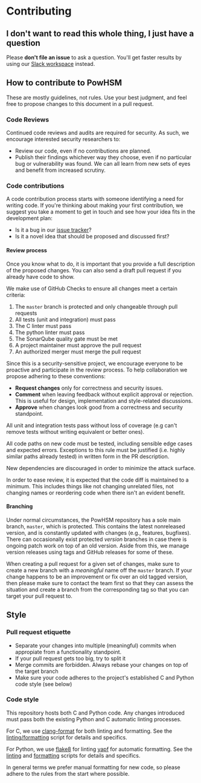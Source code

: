 # Contributing

## I don't want to read this whole thing, I just have a question

Please **don't file an issue** to ask a question. You'll get faster results by using our [Slack workspace](https://developers.rsk.co/slack/) instead.

## How to contribute to PowHSM

These are mostly guidelines, not rules. Use your best judgment, and feel free to propose changes to this document in a pull request.

### Code Reviews

Continued code reviews and audits are required for security. As such, we encourage interested security researchers to:

* Review our code, even if no contributions are planned.
* Publish their findings whichever way they choose, even if no particular bug or vulnerability was found. We can all learn from new sets of eyes and benefit from increased scrutiny.

### Code contributions

A code contribution process starts with someone identifying a need for writing code. If you're thinking about making your first contribution, we suggest you take a moment to get in touch and see how your idea fits in the development plan:

* Is it a bug in our [issue tracker](https://github.com/rsksmart/rsk-powhsm/issues)?
* Is it a novel idea that should be proposed and discussed first?

#### Review process

Once you know what to do, it is important that you provide a full description of the proposed changes. You can also send a draft pull request if you already have code to show.

We make use of GitHub Checks to ensure all changes meet a certain criteria:

1. The `master` branch is protected and only changeable through pull requests
1. All tests (unit and integration) must pass
1. The C linter must pass
1. The python linter must pass
1. The SonarQube quality gate must be met
1. A project maintainer must approve the pull request
1. An authorized merger must merge the pull request

Since this is a security-sensitive project, we encourage everyone to be proactive and participate in the review process. To help collaboration we propose adhering to these conventions:

* **Request changes** only for correctness and security issues.
* **Comment** when leaving feedback without explicit approval or rejection. This is useful for design, implementation and style-related discussions.
* **Approve** when changes look good from a correctness and security standpoint.

All unit and integration tests pass without loss of coverage (e.g can't remove tests without writing equivalent or better ones).

All code paths on new code must be tested, including sensible edge cases and expected errors. Exceptions to this rule must be justified (i.e. highly similar paths already tested) in written form in the PR description. 

New dependencies are discouraged in order to minimize the attack surface.

In order to ease review, it is expected that the code diff is maintained to a minimum. This includes things like not changing unrelated files, not changing names or reordering code when there isn't an evident benefit.

#### Branching

Under normal circumstances, the PowHSM repository has a sole main branch, `master`, which is protected. This contains the latest nonreleased version, and is constantly updated with changes (e.g., features, bugfixes). There can occasionally exist protected _version_ branches in case there is ongoing patch work on top of an old version. Aside from this, we manage version releases using tags and GitHub releases for some of these.

When creating a pull request for a given set of changes, make sure to create a new branch with a _meaningful_ name off the `master` branch. If your change happens to be an improvement or fix over an old tagged version, then please make sure to contact the team first so that they can assess the situation and create a branch from the corresponding tag so that you can target your pull request to.

## Style

### Pull request etiquette

* Separate your changes into multiple (meaningful) commits when appropiate from a functionality standpoint. 
* If your pull request gets too big, try to split it
* Merge commits are forbidden. Always rebase your changes on top of the target branch
* Make sure your code adheres to the project's established C and Python code style (see below)

### Code style

This repository hosts both C and Python code. Any changes introduced must pass both the existing Python and C automatic linting processes.

For C, we use [clang-format](https://releases.llvm.org/10.0.0/tools/clang/docs/ClangFormat.html) for both linting and formatting. See the [linting/formatting](./lint-c) script for details and specifics.

For Python, we use [flake8](https://flake8.pycqa.org/en/latest/) for linting [yapf](https://github.com/google/yapf) for automatic formatting. See the [linting](./lint-python) and [formatting](./format-python) scripts for details and specifics.

In general terms we prefer manual formatting for new code, so please adhere to the rules from the start where possible.
